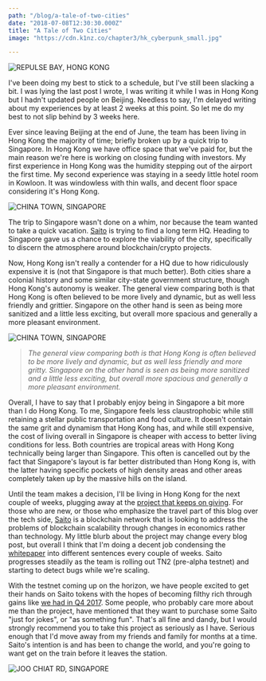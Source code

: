 ```yaml
---
path: "/blog/a-tale-of-two-cities"
date: "2018-07-08T12:30:30.000Z"
title: "A Tale of Two Cities"
image: "https://cdn.k1nz.co/chapter3/hk_cyberpunk_small.jpg"

---
```


![REPULSE BAY, HONG KONG](https://cdn.k1nz.co/chapter3/repulse_bay.jpg)


I've been doing my best to stick to a schedule, but I've still been slacking a bit. I was lying the last post I wrote, I was writing it while I was in Hong Kong but I hadn't updated people on Beijing. Needless to say, I'm delayed writing about my experiences by at least 2 weeks at this point. So let me do my best to not slip behind by 3 weeks here.

Ever since leaving Beijing at the end of June, the team has been living in Hong Kong the majority of time; briefly broken up by a quick trip to Singapore. In Hong Kong we have office space that we've paid for, but the main reason we're here is working on closing funding with investors. My first experience in Hong Kong was the humidity stepping out of the airport the first time. My second experience was staying in a seedy little hotel room in Kowloon. It was windowless with thin walls, and decent floor space considering it's Hong Kong.

![CHINA TOWN, SINGAPORE](https://cdn.k1nz.co/chapter3/sg_china_town.jpg)

The trip to Singapore wasn't done on a whim, nor because the team wanted to take a quick vacation. [Saito](http://saito.tech) is trying to find a long term HQ. Heading to Singapore gave us a chance to explore the viability of the city, specifically to discern the atmosphere around blockchain/crypto projects.

Now, Hong Kong isn't really a contender for a HQ due to how ridiculously expensive it is (not that Singapore is that much better). Both cities share a colonial history and some similar city-state government structure, though Hong Kong's autonomy is weaker. The general view comparing both is that Hong Kong is often believed to be more lively and dynamic, but as well less friendly and grittier. Singapore on the other hand is seen as being more sanitized and a little less exciting, but overall more spacious and generally a more pleasant environment.

![CHINA TOWN, SINGAPORE](https://cdn.k1nz.co/chapter3/sg_skyline.jpg)

> _The general view comparing both is that Hong Kong is often believed to be more lively and dynamic, but as well less friendly and more gritty. Singapore on the other hand is seen as being more sanitized and a little less exciting, but overall more spacious and generally a more pleasant environment._


Overall, I have to say that I probably enjoy being in Singapore a bit more than I do Hong Kong. To me, Singapore feels less claustrophobic while still retaining a stellar public transportation and food culture. It doesn't contain the same grit and dynamism that Hong Kong has, and while still expensive, the cost of living overall in Singapore is cheaper with access to better living conditions for less. Both countries are tropical areas with Hong Kong technically being larger than Singapore. This often is cancelled out by the fact that Singapore's layout is far better distributed than Hong Kong is, with the latter having specific pockets of high density areas and other areas completely taken up by the massive hills on the island.

Until the team makes a decision, I'll be living in Hong Kong for the next couple of weeks, plugging away at the [project that keeps on giving](http://saito.tech). For those who are new, or those who emphasize the travel part of this blog over the tech side, [Saito](http://saito.tech) is a blockchain network that is looking to address the problems of blockchain scalability through changes in economics rather than technology. My little blurb about the project may change every blog post, but overall I think that I'm doing a decent job condensing the [whitepaper](http://saito.tech/saito-whitepaper.pdf) into different sentences every couple of weeks. Saito progresses steadily as the team is rolling out TN2 (pre-alpha testnet) and starting to detect bugs while we're scaling.

With the testnet coming up on the horizon, we have people excited to get their hands on Saito tokens with the hopes of becoming filthy rich through gains like [we had in Q4 2017](https://www.express.co.uk/finance/city/893471/Bitcoin-20000-bubble-crash-value-price-latest-cryptocurrency-finance). Some people, who probably care more about me than the project, have mentioned that they want to purchase some Saito "just for jokes", or "as something fun". That's all fine and dandy, but I would strongly recommend you to take this project as seriously as I have. Serious enough that I'd move away from my friends and family for months at a time. Saito's intention is and has been to change the world, and you're going to want get on the train before it leaves the station.

![JOO CHIAT RD, SINGAPORE](https://cdn.k1nz.co/chapter3/joo_chiat_rd.jpg)
